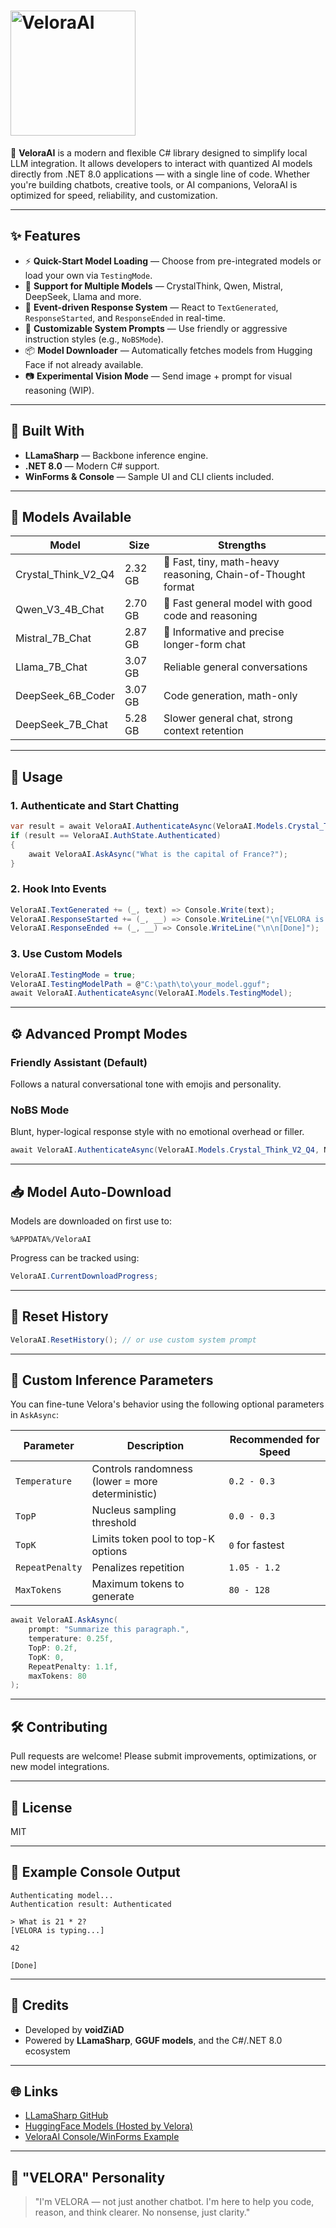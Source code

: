 # <img src="https://github.com/user-attachments/assets/c4638237-5e6b-4125-8ada-099277df25b1" alt="VeloraAI" width="200"/>


🚀 **VeloraAI** is a modern and flexible C# library designed to simplify local LLM integration. It allows developers to interact with quantized AI models directly from .NET 8.0 applications — with a single line of code. Whether you're building chatbots, creative tools, or AI companions, VeloraAI is optimized for speed, reliability, and customization.

---

## ✨ Features

* ⚡ **Quick-Start Model Loading** — Choose from pre-integrated models or load your own via `TestingMode`.
* 🧠 **Support for Multiple Models** — CrystalThink, Qwen, Mistral, DeepSeek, Llama and more.
* 🔁 **Event-driven Response System** — React to `TextGenerated`, `ResponseStarted`, and `ResponseEnded` in real-time.
* 🔐 **Customizable System Prompts** — Use friendly or aggressive instruction styles (e.g., `NoBSMode`).
* 📦 **Model Downloader** — Automatically fetches models from Hugging Face if not already available.
* 📷 **Experimental Vision Mode** — Send image + prompt for visual reasoning (WIP).

---

## 🧱 Built With

* **LLamaSharp** — Backbone inference engine.
* **.NET 8.0** — Modern C# support.
* **WinForms & Console** — Sample UI and CLI clients included.

---

## 📂 Models Available

| Model                  | Size    | Strengths                                                    |
| ---------------------- | ------- | ------------------------------------------------------------ |
| Crystal\_Think\_V2\_Q4 | 2.32 GB | 🥇 Fast, tiny, math-heavy reasoning, Chain-of-Thought format |
| Qwen\_V3\_4B\_Chat     | 2.70 GB | 🥈 Fast general model with good code and reasoning           |
| Mistral\_7B\_Chat      | 2.87 GB | 🥉 Informative and precise longer-form chat                  |
| Llama\_7B\_Chat        | 3.07 GB | Reliable general conversations                               |
| DeepSeek\_6B\_Coder    | 3.07 GB | Code generation, math-only                                   |
| DeepSeek\_7B\_Chat     | 5.28 GB | Slower general chat, strong context retention                |

---

## 🔧 Usage

### 1. Authenticate and Start Chatting

```csharp
var result = await VeloraAI.AuthenticateAsync(VeloraAI.Models.Crystal_Think_V2_Q4);
if (result == VeloraAI.AuthState.Authenticated)
{
    await VeloraAI.AskAsync("What is the capital of France?");
}
```

### 2. Hook Into Events

```csharp
VeloraAI.TextGenerated += (_, text) => Console.Write(text);
VeloraAI.ResponseStarted += (_, __) => Console.WriteLine("\n[VELORA is typing...]");
VeloraAI.ResponseEnded += (_, __) => Console.WriteLine("\n\n[Done]");
```

### 3. Use Custom Models

```csharp
VeloraAI.TestingMode = true;
VeloraAI.TestingModelPath = @"C:\path\to\your_model.gguf";
await VeloraAI.AuthenticateAsync(VeloraAI.Models.TestingModel);
```

---

## ⚙️ Advanced Prompt Modes

### Friendly Assistant (Default)

Follows a natural conversational tone with emojis and personality.

### NoBS Mode

Blunt, hyper-logical response style with no emotional overhead or filler.

```csharp
await VeloraAI.AuthenticateAsync(VeloraAI.Models.Crystal_Think_V2_Q4, NoBSMode: true);
```

---

## 📥 Model Auto-Download

Models are downloaded on first use to:

```
%APPDATA%/VeloraAI
```

Progress can be tracked using:

```csharp
VeloraAI.CurrentDownloadProgress;
```

---

## 🔄 Reset History

```csharp
VeloraAI.ResetHistory(); // or use custom system prompt
```

---

## 🎯 Custom Inference Parameters

You can fine-tune Velora's behavior using the following optional parameters in `AskAsync`:

| Parameter       | Description                                              | Recommended for Speed |
|----------------|----------------------------------------------------------|------------------------|
| `Temperature`   | Controls randomness (lower = more deterministic)        | `0.2 - 0.3`            |
| `TopP`          | Nucleus sampling threshold                              | `0.0 - 0.3`            |
| `TopK`          | Limits token pool to top-K options                      | `0` for fastest        |
| `RepeatPenalty` | Penalizes repetition                                    | `1.05 - 1.2`           |
| `MaxTokens`     | Maximum tokens to generate                              | `80 - 128`             |

```csharp
await VeloraAI.AskAsync(
    prompt: "Summarize this paragraph.",
    temperature: 0.25f,
    TopP: 0.2f,
    TopK: 0,
    RepeatPenalty: 1.1f,
    maxTokens: 80
);
```

---

## 🛠️ Contributing

Pull requests are welcome! Please submit improvements, optimizations, or new model integrations.

---

## 📄 License

MIT

---

## 💬 Example Console Output

```
Authenticating model...
Authentication result: Authenticated

> What is 21 * 2?
[VELORA is typing...]

42

[Done]
```

---

## 🧪 Credits

* Developed by **voidZiAD**
* Powered by **LLamaSharp**, **GGUF models**, and the C#/.NET 8.0 ecosystem

---

## 🌐 Links

* [LLamaSharp GitHub](https://github.com/SciSharp/LLamaSharp)
* [HuggingFace Models (Hosted by Velora)](https://huggingface.co/ZiADKY/VeloraAI_SupportedModels)
* [VeloraAI Console/WinForms Example](#)

---

## 🧠 "VELORA" Personality

> "I'm VELORA — not just another chatbot. I'm here to help you code, reason, and think clearer. No nonsense, just clarity."
